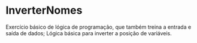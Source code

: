 # InverterNomes
Exercício básico de lógica de programação, que também treina a entrada e saída de dados;
Lógica básica para inverter a posição de variáveis.
